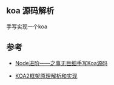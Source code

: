 ## koa 源码解析

手写实现一个koa

## 参考

- [Node进阶——之事无巨细手写Koa源码](https://mp.weixin.qq.com/s?__biz=MzA5NzkwNDk3MQ==&mid=2650588190&idx=1&sn=2510c26124e230b596dc5bb898cced11&chksm=8891d43abfe65d2c5c8121750efdb00dc46412cd2c1daa6e91a0348858390958913eee9ac098&scene=27#wechat_redirect)

- [KOA2框架原理解析和实现](https://juejin.im/post/5be3a0a65188256ccc192a87?utm_source=gold_browser_extension)

